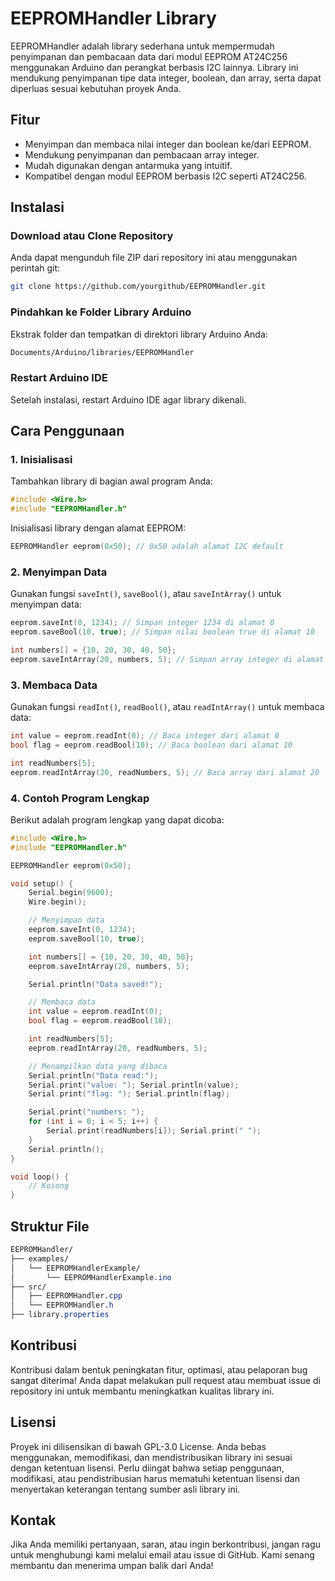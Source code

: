 EEPROMHandler Library
=====================

EEPROMHandler adalah library sederhana untuk mempermudah penyimpanan dan pembacaan data dari modul EEPROM AT24C256 menggunakan Arduino dan perangkat berbasis I2C lainnya. Library ini mendukung penyimpanan tipe data integer, boolean, dan array, serta dapat diperluas sesuai kebutuhan proyek Anda.

Fitur
--------

*   Menyimpan dan membaca nilai integer dan boolean ke/dari EEPROM.
*   Mendukung penyimpanan dan pembacaan array integer.
*   Mudah digunakan dengan antarmuka yang intuitif.
*   Kompatibel dengan modul EEPROM berbasis I2C seperti AT24C256.

Instalasi
------------

### Download atau Clone Repository

Anda dapat mengunduh file ZIP dari repository ini atau menggunakan perintah git:

```bash
git clone https://github.com/yourgithub/EEPROMHandler.git
```

### Pindahkan ke Folder Library Arduino

Ekstrak folder dan tempatkan di direktori library Arduino Anda:

```bash
Documents/Arduino/libraries/EEPROMHandler
```

### Restart Arduino IDE

Setelah instalasi, restart Arduino IDE agar library dikenali.

Cara Penggunaan
----------------

### 1. Inisialisasi

Tambahkan library di bagian awal program Anda:

```cpp
#include <Wire.h>
#include "EEPROMHandler.h"
```

Inisialisasi library dengan alamat EEPROM:

```cpp
EEPROMHandler eeprom(0x50); // 0x50 adalah alamat I2C default
```

### 2. Menyimpan Data

Gunakan fungsi `saveInt()`, `saveBool()`, atau `saveIntArray()` untuk menyimpan data:

```cpp
eeprom.saveInt(0, 1234); // Simpan integer 1234 di alamat 0
eeprom.saveBool(10, true); // Simpan nilai boolean true di alamat 10

int numbers[] = {10, 20, 30, 40, 50};
eeprom.saveIntArray(20, numbers, 5); // Simpan array integer di alamat 20
```

### 3. Membaca Data

Gunakan fungsi `readInt()`, `readBool()`, atau `readIntArray()` untuk membaca data:

```cpp
int value = eeprom.readInt(0); // Baca integer dari alamat 0
bool flag = eeprom.readBool(10); // Baca boolean dari alamat 10

int readNumbers[5];
eeprom.readIntArray(20, readNumbers, 5); // Baca array dari alamat 20
```

### 4. Contoh Program Lengkap

Berikut adalah program lengkap yang dapat dicoba:

```cpp
#include <Wire.h>
#include "EEPROMHandler.h"

EEPROMHandler eeprom(0x50);

void setup() {
    Serial.begin(9600);
    Wire.begin();

    // Menyimpan data
    eeprom.saveInt(0, 1234);
    eeprom.saveBool(10, true);

    int numbers[] = {10, 20, 30, 40, 50};
    eeprom.saveIntArray(20, numbers, 5);

    Serial.println("Data saved!");

    // Membaca data
    int value = eeprom.readInt(0);
    bool flag = eeprom.readBool(10);

    int readNumbers[5];
    eeprom.readIntArray(20, readNumbers, 5);

    // Menampilkan data yang dibaca
    Serial.println("Data read:");
    Serial.print("value: "); Serial.println(value);
    Serial.print("flag: "); Serial.println(flag);

    Serial.print("numbers: ");
    for (int i = 0; i < 5; i++) {
        Serial.print(readNumbers[i]); Serial.print(" ");
    }
    Serial.println();
}

void loop() {
    // Kosong
}
```

Struktur File
--------------

```css
EEPROMHandler/
├── examples/
│   └── EEPROMHandlerExample/
│       └── EEPROMHandlerExample.ino
├── src/
│   ├── EEPROMHandler.cpp
│   └── EEPROMHandler.h
├── library.properties
```

Kontribusi
------------

Kontribusi dalam bentuk peningkatan fitur, optimasi, atau pelaporan bug sangat diterima! Anda dapat melakukan pull request atau membuat issue di repository ini untuk membantu meningkatkan kualitas library ini.

Lisensi
--------

Proyek ini dilisensikan di bawah GPL-3.0 License. Anda bebas menggunakan, memodifikasi, dan mendistribusikan library ini sesuai dengan ketentuan lisensi. Perlu diingat bahwa setiap penggunaan, modifikasi, atau pendistribusian harus mematuhi ketentuan lisensi dan menyertakan keterangan tentang sumber asli library ini.

Kontak
--------

Jika Anda memiliki pertanyaan, saran, atau ingin berkontribusi, jangan ragu untuk menghubungi kami melalui email atau issue di GitHub. Kami senang membantu dan menerima umpan balik dari Anda!